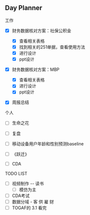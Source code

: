 ## Day Planner
工作
- [x] 财务数据核对方案：社保公积金
	- [x] 查看相关表格
	- [x] 找到相关的251单据，查看使用方法
	- [x] 进行设计
	- [x] ppt设计
- [x] 财务数据核对方案：MBP
	- [x] 查看相关表格
	- [x] 进行设计
	- [x] ppt设计
- [x] 周报总结


个人
- [ ]  生命之花
- [ ]  复盘
- [ ]  移动设备用户年龄和性别预测baseline
- [ ] 《跃迁》
- [ ] CDA



TODO LIST
- [ ]  视频制作 -- 读书
	- [ ]  模仿为主
- [ ]  CDA考试
- [ ]  数据分域 - 客 供 雇 财
- [ ]  TOGAF的 3.1 看完